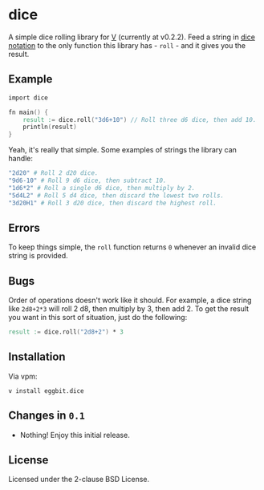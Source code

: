 # dice
A simple dice rolling library for [V](https://vlang.io) (currently at v0.2.2). Feed a string in [dice notation](https://en.wikipedia.org/wiki/Dice_notation) to the only function this library has - `roll` - and it gives you the result.

## Example

```v
import dice

fn main() {
    result := dice.roll("3d6+10") // Roll three d6 dice, then add 10.
    println(result)
}
```

Yeah, it's really that simple. Some examples of strings the library can handle:

```bash
"2d20" # Roll 2 d20 dice.
"9d6-10" # Roll 9 d6 dice, then subtract 10.
"1d6*2" # Roll a single d6 dice, then multiply by 2.
"5d4L2" # Roll 5 d4 dice, then discard the lowest two rolls.
"3d20H1" # Roll 3 d20 dice, then discard the highest roll.
```

## Errors
To keep things simple, the `roll` function returns `0` whenever an invalid dice string is provided.

## Bugs
Order of operations doesn't work like it should. For example, a dice string like `2d8+2*3` will roll 2 d8, then multiply by 3, then add 2. To get the result you want in this sort of situation, just do the following:

```v
result := dice.roll("2d8+2") * 3
```

## Installation
Via vpm:
```
v install eggbit.dice
```

<!-- Via [vpkg](https://github.com/vpkg-project/vpkg) (either command):
```
vpkg get dice
vpkg get https://github.com/eggbit/dice
``` -->

## Changes in `0.1`
- Nothing! Enjoy this initial release.

## License
Licensed under the 2-clause BSD License.
